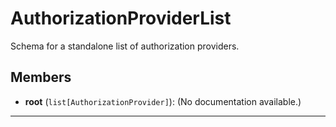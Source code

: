 # AuthorizationProviderList

Schema for a standalone list of authorization providers.

## Members
- **root** (`list[AuthorizationProvider]`): (No documentation available.)

---
